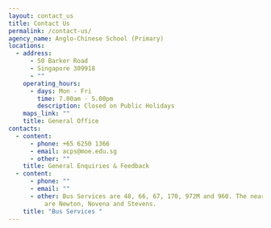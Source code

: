 ```yaml
---
layout: contact_us
title: Contact Us
permalink: /contact-us/
agency_name: Anglo-Chinese School (Primary)
locations:
  - address:
      - 50 Barker Road
      - Singapore 309918
      - ""
    operating_hours:
      - days: Mon - Fri
        time: 7.00am - 5.00pm
        description: Closed on Public Holidays
    maps_link: ""
    title: General Office
contacts:
  - content:
      - phone: +65 6250 1366
      - email: acps@moe.edu.sg
      - other: ""
    title: General Enquiries & Feedback
  - content:
      - phone: ""
      - email: ""
      - other: Bus Services are 48, 66, 67, 170, 972M and 960. The nearest MRT stations
          are Newton, Novena and Stevens.
    title: "Bus Services "
---
```

